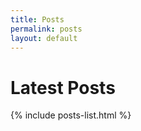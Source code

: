 ```yaml
---
title: Posts
permalink: posts
layout: default
---
```


# Latest Posts

{% include posts-list.html %}